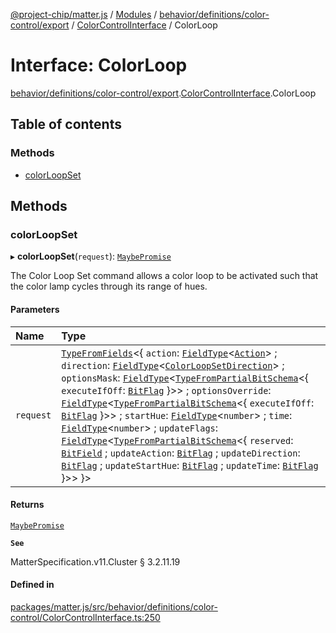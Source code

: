 [@project-chip/matter.js](../README.md) / [Modules](../modules.md) / [behavior/definitions/color-control/export](../modules/behavior_definitions_color_control_export.md) / [ColorControlInterface](../modules/behavior_definitions_color_control_export.ColorControlInterface.md) / ColorLoop

# Interface: ColorLoop

[behavior/definitions/color-control/export](../modules/behavior_definitions_color_control_export.md).[ColorControlInterface](../modules/behavior_definitions_color_control_export.ColorControlInterface.md).ColorLoop

## Table of contents

### Methods

- [colorLoopSet](behavior_definitions_color_control_export.ColorControlInterface.ColorLoop.md#colorloopset)

## Methods

### colorLoopSet

▸ **colorLoopSet**(`request`): [`MaybePromise`](../modules/util_export.md#maybepromise)

The Color Loop Set command allows a color loop to be activated such that the color lamp cycles through its
range of hues.

#### Parameters

| Name | Type |
| :------ | :------ |
| `request` | [`TypeFromFields`](../modules/tlv_export.md#typefromfields)\<\{ `action`: [`FieldType`](tlv_export.FieldType.md)\<[`Action`](../enums/cluster_export.ColorControl.Action.md)\> ; `direction`: [`FieldType`](tlv_export.FieldType.md)\<[`ColorLoopSetDirection`](../enums/cluster_export.ColorControl.ColorLoopSetDirection.md)\> ; `optionsMask`: [`FieldType`](tlv_export.FieldType.md)\<[`TypeFromPartialBitSchema`](../modules/schema_export.md#typefrompartialbitschema)\<\{ `executeIfOff`: [`BitFlag`](../modules/schema_export.md#bitflag)  }\>\> ; `optionsOverride`: [`FieldType`](tlv_export.FieldType.md)\<[`TypeFromPartialBitSchema`](../modules/schema_export.md#typefrompartialbitschema)\<\{ `executeIfOff`: [`BitFlag`](../modules/schema_export.md#bitflag)  }\>\> ; `startHue`: [`FieldType`](tlv_export.FieldType.md)\<`number`\> ; `time`: [`FieldType`](tlv_export.FieldType.md)\<`number`\> ; `updateFlags`: [`FieldType`](tlv_export.FieldType.md)\<[`TypeFromPartialBitSchema`](../modules/schema_export.md#typefrompartialbitschema)\<\{ `reserved`: [`BitField`](../modules/schema_export.md#bitfield) ; `updateAction`: [`BitFlag`](../modules/schema_export.md#bitflag) ; `updateDirection`: [`BitFlag`](../modules/schema_export.md#bitflag) ; `updateStartHue`: [`BitFlag`](../modules/schema_export.md#bitflag) ; `updateTime`: [`BitFlag`](../modules/schema_export.md#bitflag)  }\>\>  }\> |

#### Returns

[`MaybePromise`](../modules/util_export.md#maybepromise)

**`See`**

MatterSpecification.v11.Cluster § 3.2.11.19

#### Defined in

[packages/matter.js/src/behavior/definitions/color-control/ColorControlInterface.ts:250](https://github.com/project-chip/matter.js/blob/0c058ae17fdba4c0b89b8b13c309011d51782299/packages/matter.js/src/behavior/definitions/color-control/ColorControlInterface.ts#L250)
